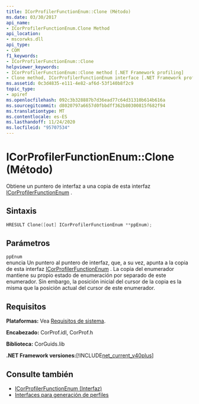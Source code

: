 ```yaml
---
title: ICorProfilerFunctionEnum::Clone (Método)
ms.date: 03/30/2017
api_name:
- ICorProfilerFunctionEnum.Clone Method
api_location:
- mscorwks.dll
api_type:
- COM
f1_keywords:
- ICorProfilerFunctionEnum::Clone
helpviewer_keywords:
- ICorProfilerFunctionEnum::Clone method [.NET Framework profiling]
- Clone method, ICorProfilerFunctionEnum interface [.NET Framework profiling]
ms.assetid: 0c3d4835-e111-4e82-af6d-53f140b8f2c9
topic_type:
- apiref
ms.openlocfilehash: 092c3b328887b7d36ead77c64d31310b614b616a
ms.sourcegitcommit: d8020797a6657d0fbbdff362b80300815f682f94
ms.translationtype: MT
ms.contentlocale: es-ES
ms.lasthandoff: 11/24/2020
ms.locfileid: "95707534"
---
```

# <a name="icorprofilerfunctionenumclone-method"></a>ICorProfilerFunctionEnum::Clone (Método)

Obtiene un puntero de interfaz a una copia de esta interfaz [ICorProfilerFunctionEnum](icorprofilerfunctionenum-interface.md) .  
  
## <a name="syntax"></a>Sintaxis  
  
```cpp  
HRESULT Clone([out] ICorProfilerFunctionEnum **ppEnum);  
```  
  
## <a name="parameters"></a>Parámetros  

 `ppEnum`  
 enuncia Un puntero al puntero de interfaz, que, a su vez, apunta a la copia de esta interfaz [ICorProfilerFunctionEnum](icorprofilerfunctionenum-interface.md) . La copia del enumerador mantiene su propio estado de enumeración por separado de este enumerador. Sin embargo, la posición inicial del cursor de la copia es la misma que la posición actual del cursor de este enumerador.  
  
## <a name="requirements"></a>Requisitos  

 **Plataformas:** Vea [Requisitos de sistema](../../get-started/system-requirements.md).  
  
 **Encabezado:** CorProf.idl, CorProf.h  
  
 **Biblioteca:** CorGuids.lib  
  
 **.NET Framework versiones:**[!INCLUDE[net_current_v40plus](../../../../includes/net-current-v40plus-md.md)]  
  
## <a name="see-also"></a>Consulte también

- [ICorProfilerFunctionEnum (Interfaz)](icorprofilerfunctionenum-interface.md)
- [Interfaces para generación de perfiles](profiling-interfaces.md)
